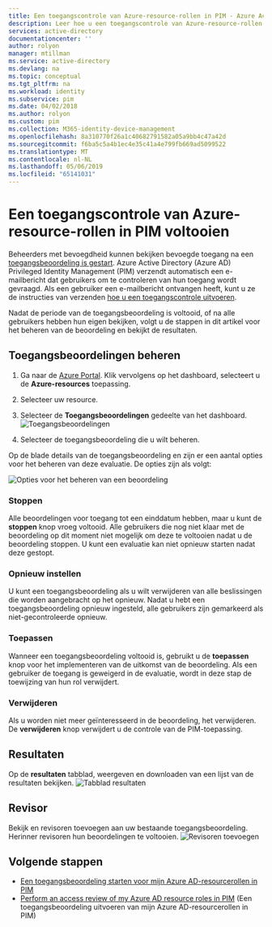 ```yaml
---
title: Een toegangscontrole van Azure-resource-rollen in PIM - Azure Active Directory voltooien | Microsoft Docs
description: Leer hoe u een toegangscontrole van Azure-resource-rollen in Azure AD Privileged Identity Management (PIM) voltooien.
services: active-directory
documentationcenter: ''
author: rolyon
manager: mtillman
ms.service: active-directory
ms.devlang: na
ms.topic: conceptual
ms.tgt_pltfrm: na
ms.workload: identity
ms.subservice: pim
ms.date: 04/02/2018
ms.author: rolyon
ms.custom: pim
ms.collection: M365-identity-device-management
ms.openlocfilehash: 8a310770f26a1c40682791582a05a9bb4c47a42d
ms.sourcegitcommit: f6ba5c5a4b1ec4e35c41a4e799fb669ad5099522
ms.translationtype: MT
ms.contentlocale: nl-NL
ms.lasthandoff: 05/06/2019
ms.locfileid: "65141031"
---
```

# <a name="complete-an-access-review-of-azure-resource-roles-in-pim"></a>Een toegangscontrole van Azure-resource-rollen in PIM voltooien
Beheerders met bevoegdheid kunnen bekijken bevoegde toegang na een [toegangsbeoordeling is gestart](pim-resource-roles-start-access-review.md). Azure Active Directory (Azure AD) Privileged Identity Management (PIM) verzendt automatisch een e-mailbericht dat gebruikers om te controleren van hun toegang wordt gevraagd. Als een gebruiker een e-mailbericht ontvangen heeft, kunt u ze de instructies van verzenden [hoe u een toegangscontrole uitvoeren](pim-resource-roles-perform-access-review.md).

Nadat de periode van de toegangsbeoordeling is voltooid, of na alle gebruikers hebben hun eigen bekijken, volgt u de stappen in dit artikel voor het beheren van de beoordeling en bekijkt de resultaten.

## <a name="manage-access-reviews"></a>Toegangsbeoordelingen beheren
1. Ga naar de [Azure Portal](https://portal.azure.com/). Klik vervolgens op het dashboard, selecteert u de **Azure-resources** toepassing.

2. Selecteer uw resource.

3. Selecteer de **Toegangsbeoordelingen** gedeelte van het dashboard.
![Toegangsbeoordelingen](media/azure-pim-resource-rbac/rbac-access-review-home-list.png)

4. Selecteer de toegangsbeoordeling die u wilt beheren.

Op de blade details van de toegangsbeoordeling en zijn er een aantal opties voor het beheren van deze evaluatie. De opties zijn als volgt:

![Opties voor het beheren van een beoordeling](media/azure-pim-resource-rbac/rbac-access-review-menu.png)

### <a name="stop"></a>Stoppen
Alle beoordelingen voor toegang tot een einddatum hebben, maar u kunt de **stoppen** knop vroeg voltooid. Alle gebruikers die nog niet klaar met de beoordeling op dit moment niet mogelijk om deze te voltooien nadat u de beoordeling stoppen. U kunt een evaluatie kan niet opnieuw starten nadat deze gestopt.

### <a name="reset"></a>Opnieuw instellen
U kunt een toegangsbeoordeling als u wilt verwijderen van alle beslissingen die worden aangebracht op het opnieuw. Nadat u hebt een toegangsbeoordeling opnieuw ingesteld, alle gebruikers zijn gemarkeerd als niet-gecontroleerde opnieuw. 

### <a name="apply"></a>Toepassen
Wanneer een toegangsbeoordeling voltooid is, gebruikt u de **toepassen** knop voor het implementeren van de uitkomst van de beoordeling. Als een gebruiker de toegang is geweigerd in de evaluatie, wordt in deze stap de toewijzing van hun rol verwijdert.  

### <a name="delete"></a>Verwijderen
Als u worden niet meer geïnteresseerd in de beoordeling, het verwijderen. De **verwijderen** knop verwijdert u de controle van de PIM-toepassing.

## <a name="results"></a>Resultaten
Op de **resultaten** tabblad, weergeven en downloaden van een lijst van de resultaten bekijken. 
![Tabblad resultaten](media/azure-pim-resource-rbac/rbac-access-review-results.png)

## <a name="reviewers"></a>Revisor
Bekijk en revisoren toevoegen aan uw bestaande toegangsbeoordeling. Herinner revisoren hun beoordelingen te voltooien.
![Revisoren toevoegen](media/azure-pim-resource-rbac/rbac-access-review-reviewers.png)

## <a name="next-steps"></a>Volgende stappen

- [Een toegangsbeoordeling starten voor mijn Azure AD-resourcerollen in PIM](pim-resource-roles-start-access-review.md)
- [Perform an access review of my Azure AD resource roles in PIM](pim-resource-roles-perform-access-review.md) (Een toegangsbeoordeling uitvoeren van mijn Azure AD-resourcerollen in PIM)
